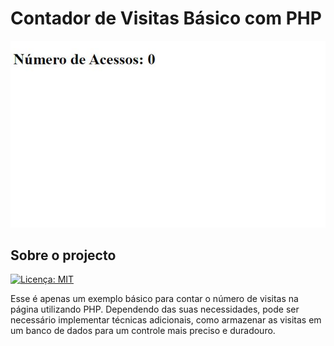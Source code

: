 # Contador de Visitas Básico com PHP
![Capa](img/capa.JPG)
## Sobre o projecto
[![Licença: MIT](https://img.shields.io/badge/License-MIT-green.svg)](https://github.com/dorivaldongoma/ContadorDeVisitasBasicoPHP/blob/main/LICENSE)

Esse é apenas um exemplo básico para contar o número de visitas na página utilizando PHP. Dependendo das suas necessidades, pode ser necessário implementar técnicas adicionais, como armazenar as visitas em um banco de dados para um controle mais preciso e duradouro.
